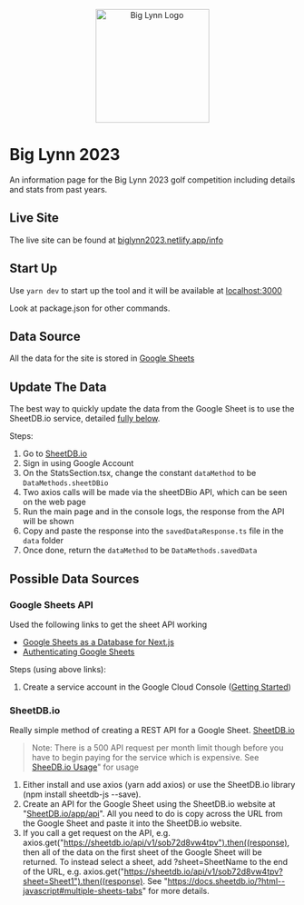 <p align="center">
  <img src="https://i.imgur.com/OhMP4b0.png" alt="Big Lynn Logo" width="200"></img>
</p>

# Big Lynn 2023

An information page for the Big Lynn 2023 golf competition including details and stats from past years.

## Live Site

The live site can be found at [biglynn2023.netlify.app/info](https://biglynn2023.netlify.app/info)

## Start Up

Use `yarn dev` to start up the tool and it will be available at [localhost:3000](http://localhost:3000/)

Look at package.json for other commands.

## Data Source

All the data for the site is stored in [Google Sheets](https://docs.google.com/spreadsheets/d/13vUKIiVuYGmoSFvf2TNKi9lLDjgg3-fvDbC9E1GvHuo/edit#gid=0)

## Update The Data

The best way to quickly update the data from the Google Sheet is to use the SheetDB.io service, detailed [fully below](#sheetdbio).

Steps:

1. Go to [SheetDB.io](https://sheetdb.io/)
2. Sign in using Google Account
3. On the StatsSection.tsx, change the constant `dataMethod` to be `DataMethods.sheetDBio`
4. Two axios calls will be made via the sheetDBio API, which can be seen on the web page
5. Run the main page and in the console logs, the response from the API will be shown
6. Copy and paste the response into the `savedDataResponse.ts` file in the `data` folder
7. Once done, return the `dataMethod` to be `DataMethods.savedData`

## Possible Data Sources

### Google Sheets API

Used the following links to get the sheet API working

- [Google Sheets as a Database for Next.js](https://www.andredevries.dev/posts/google-sheets-database-nextjs)
- [Authenticating Google Sheets](https://theoephraim.github.io/node-google-spreadsheet/#/getting-started/authentication)

Steps (using above links):

1. Create a service account in the Google Cloud Console ([Getting Started](https://theoephraim.github.io/node-google-spreadsheet/#/getting-started/authentication?id=service-account))

### SheetDB.io

Really simple method of creating a REST API for a Google Sheet. [SheetDB.io](https://sheetdb.io/)

> Note: There is a 500 API request per month limit though before you have to begin paying for the service which is expensive. See [SheeDB.io Usage](https://sheetdb.io/app/statistics/usage)" for usage

1. Either install and use axios (yarn add axios) or use the SheetDB.io library (npm install sheetdb-js --save).
2. Create an API for the Google Sheet using the SheetDB.io website at "[SheetDB.io/app/api](https://sheetdb.io/app/api)". All you need to do is copy across the URL from the Google Sheet and paste it into the SheetDB.io website.
3. If you call a get request on the API, e.g. axios.get("https://sheetdb.io/api/v1/sob72d8vw4tpv").then((response), then all of the data on the first sheet of the Google Sheet will be returned. To instead select a sheet, add ?sheet=SheetName to the end of the URL, e.g. axios.get("https://sheetdb.io/api/v1/sob72d8vw4tpv?sheet=Sheet1").then((response). See "https://docs.sheetdb.io/?html--javascript#multiple-sheets-tabs" for more details.
